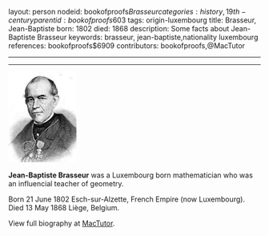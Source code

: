 layout: person
nodeid: bookofproofs$Brasseur
categories: history,19th-century
parentid: bookofproofs$603
tags: origin-luxembourg
title: Brasseur, Jean-Baptiste
born: 1802
died: 1868
description: Some facts about Jean-Baptiste Brasseur
keywords: brasseur, jean-baptiste,nationality luxembourg
references: bookofproofs$6909
contributors: bookofproofs,@MacTutor

---


---

![Brasseur.jpg](https://github.com/bookofproofs/bookofproofs.github.io/blob/main/_sources/_assets/images/portraits/Brasseur.jpg?raw=true)

**Jean-Baptiste Brasseur** was a Luxembourg born mathematician who was an influencial teacher of geometry.

Born 21 June 1802 Esch-sur-Alzette, French Empire (now Luxembourg). Died 13 May 1868 Liège, Belgium.


View full biography at [MacTutor](https://mathshistory.st-andrews.ac.uk/Biographies/Brasseur/).